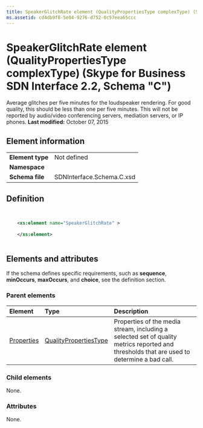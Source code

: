 ```yaml
---
title: SpeakerGlitchRate element (QualityPropertiesType complexType) (Skype for Business SDN Interface 2.2, Schema "C")
ms.assetid: cd4db9f8-5e04-9276-d752-0c57eea65ccc
---
```



# SpeakerGlitchRate element (QualityPropertiesType complexType) (Skype for Business SDN Interface 2.2, Schema "C")
Average glitches per five minutes for the loudspeaker rendering. For good quality, this should be less than one per five minutes. This will not be reported by audio/video conferencing servers, mediation servers, or IP phones. 
 **Last modified:** October 07, 2015
  
    
    


## Element information


|||
|:-----|:-----|
|**Element type**|Not defined |
|**Namespace**||
|**Schema file**|SDNInterface.Schema.C.xsd |
   

## Definition


```XML


    <xs:element name="SpeakerGlitchRate" >
    
    </xs:element>
  
```


## Elements and attributes

If the schema defines specific requirements, such as **sequence**, **minOccurs**, **maxOccurs**, and **choice**, see the definition section. 
  
    
    

### Parent elements



|**Element**|**Type**|**Description**|
|:-----|:-----|:-----|
| [Properties](properties-element-qualitytype-complextype.md)| [QualityPropertiesType](qualitypropertiestype-complextype.md)|Properties of the media stream, including a selected set of quality metrics reported and thresholds that are used to determine a bad call. |
   

### Child elements

None. 
  
    
    

### Attributes

None. 
  
    
    

